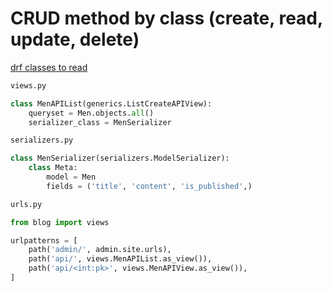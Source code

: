 # CRUD method by class (create, read, update, delete)

[drf classes to read](https://www.django-rest-framework.org/api-guide/generic-views/#concrete-view-classes)

```python
views.py

class MenAPIList(generics.ListCreateAPIView):
    queryset = Men.objects.all()
    serializer_class = MenSerializer
```

```python 
serializers.py

class MenSerializer(serializers.ModelSerializer):
    class Meta:
        model = Men
        fields = ('title', 'content', 'is_published',)

```

```python
urls.py 

from blog import views

urlpatterns = [
    path('admin/', admin.site.urls),
    path('api/', views.MenAPIList.as_view()),
    path('api/<int:pk>', views.MenAPIView.as_view()),
]
```